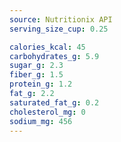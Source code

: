 ```yaml
---
source: Nutritionix API
serving_size_cup: 0.25

calories_kcal: 45
carbohydrates_g: 5.9
sugar_g: 2.3
fiber_g: 1.5
protein_g: 1.2
fat_g: 2.2
saturated_fat_g: 0.2
cholesterol_mg: 0
sodium_mg: 456
---
```


